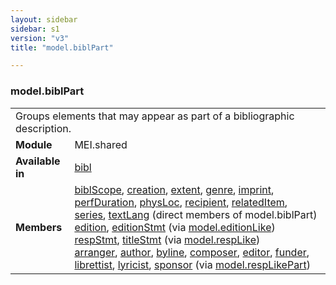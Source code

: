 ```yaml
---
layout: sidebar
sidebar: s1
version: "v3"
title: "model.biblPart"

---
```


<div class="classSpec model">
   <h3 id="model.biblPart">model.biblPart</h3>
   <table class="wovenodd">
      <tr>
         <td colspan="2" class="wovenodd-col2">Groups elements that may appear as part of a bibliographic description.</td>
      </tr>
      <tr>
         <td class="wovenodd-col1">
            <strong>Module</strong>
         </td>
         <td class="wovenodd-col2">MEI.shared</td>
      </tr>
      <tr>
         <td class="wovenodd-col1">
            <strong>Available in</strong>
         </td>
         <td class="wovenodd-col2">
            <div class="parent">
               <div>
                  <a class="link_odd_elementSpec" href="{{ site.baseurl }}/{{ page.version }}/elements/bibl.html">bibl</a>
               </div>
            </div>
         </td>
      </tr>
      <tr>
         <td class="wovenodd-col1">
            <strong>Members</strong>
         </td>
         <td class="wovenodd-col2">
            <div class="parent">
               <div>
                  <a class="link_odd_elementSpec" href="{{ site.baseurl }}/{{ page.version }}/elements/biblScope.html">biblScope</a>, 
                  <a class="link_odd_elementSpec" href="{{ site.baseurl }}/{{ page.version }}/elements/creation.html">creation</a>, 
                  <a class="link_odd_elementSpec" href="{{ site.baseurl }}/{{ page.version }}/elements/extent.html">extent</a>, 
                  <a class="link_odd_elementSpec" href="{{ site.baseurl }}/{{ page.version }}/elements/genre.html">genre</a>, 
                  <a class="link_odd_elementSpec" href="{{ site.baseurl }}/{{ page.version }}/elements/imprint.html">imprint</a>, 
                  <a class="link_odd_elementSpec" href="{{ site.baseurl }}/{{ page.version }}/elements/perfDuration.html">perfDuration</a>, 
                  <a class="link_odd_elementSpec" href="{{ site.baseurl }}/{{ page.version }}/elements/physLoc.html">physLoc</a>, 
                  <a class="link_odd_elementSpec" href="{{ site.baseurl }}/{{ page.version }}/elements/recipient.html">recipient</a>, 
                  <a class="link_odd_elementSpec" href="{{ site.baseurl }}/{{ page.version }}/elements/relatedItem.html">relatedItem</a>, 
                  <a class="link_odd_elementSpec" href="{{ site.baseurl }}/{{ page.version }}/elements/series.html">series</a>, 
                  <a class="link_odd_elementSpec" href="{{ site.baseurl }}/{{ page.version }}/elements/textLang.html">textLang</a> (direct members of model.biblPart)
               </div>
               <div>
                  <a class="link_odd_elementSpec" href="{{ site.baseurl }}/{{ page.version }}/model-classes/edition.html">edition</a>, 
                  <a class="link_odd_elementSpec" href="{{ site.baseurl }}/{{ page.version }}/model-classes/editionStmt.html">editionStmt</a>
                  <span> (via 
                     <a class="link_odd_classSpec" href="{{ site.baseurl }}/{{ page.version }}/model-classes/model.editionLike.html">model.editionLike</a>)
                  </span>
               </div>
               <div>
                  <a class="link_odd_elementSpec" href="{{ site.baseurl }}/{{ page.version }}/model-classes/respStmt.html">respStmt</a>, 
                  <a class="link_odd_elementSpec" href="{{ site.baseurl }}/{{ page.version }}/model-classes/titleStmt.html">titleStmt</a>
                  <span> (via 
                     <a class="link_odd_classSpec" href="{{ site.baseurl }}/{{ page.version }}/model-classes/model.respLike.html">model.respLike</a>)
                  </span>
               </div>
               <div>
                  <a class="link_odd_elementSpec" href="{{ site.baseurl }}/{{ page.version }}/model-classes/arranger.html">arranger</a>, 
                  <a class="link_odd_elementSpec" href="{{ site.baseurl }}/{{ page.version }}/model-classes/author.html">author</a>, 
                  <a class="link_odd_elementSpec" href="{{ site.baseurl }}/{{ page.version }}/model-classes/byline.html">byline</a>, 
                  <a class="link_odd_elementSpec" href="{{ site.baseurl }}/{{ page.version }}/model-classes/composer.html">composer</a>, 
                  <a class="link_odd_elementSpec" href="{{ site.baseurl }}/{{ page.version }}/model-classes/editor.html">editor</a>, 
                  <a class="link_odd_elementSpec" href="{{ site.baseurl }}/{{ page.version }}/model-classes/funder.html">funder</a>, 
                  <a class="link_odd_elementSpec" href="{{ site.baseurl }}/{{ page.version }}/model-classes/librettist.html">librettist</a>, 
                  <a class="link_odd_elementSpec" href="{{ site.baseurl }}/{{ page.version }}/model-classes/lyricist.html">lyricist</a>, 
                  <a class="link_odd_elementSpec" href="{{ site.baseurl }}/{{ page.version }}/model-classes/sponsor.html">sponsor</a>
                  <span> (via 
                     <a class="link_odd_classSpec" href="{{ site.baseurl }}/{{ page.version }}/model-classes/model.respLikePart.html">model.respLikePart</a>)
                  </span>
               </div>
            </div>
         </td>
      </tr>
   </table>
</div>